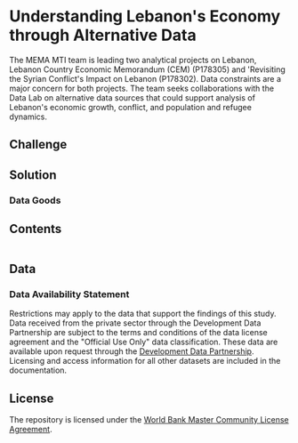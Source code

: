 # Understanding Lebanon's Economy through Alternative Data

The MEMA MTI team is leading two analytical projects on Lebanon, Lebanon Country Economic Memorandum (CEM) (P178305) and 'Revisiting the Syrian Conflict's Impact on Lebanon (P178302). Data constraints are a major concern for both projects. The team seeks collaborations with the Data Lab on alternative data sources that could support analysis of Lebanon's economic growth, conflict, and population and refugee dynamics.

## Challenge

## Solution

### Data Goods

## Contents

```{% include toc.html html=content %}
```

## Data

### Data Availability Statement

Restrictions may apply to the data that support the findings of this study. Data received from the private sector through the Development Data Partnership are subject to the terms and conditions of the data license agreement and the "Official Use Only" data classification. These data are available upon request through the [Development Data Partnership](https://datapartnership.org). Licensing and access information for all other datasets are included in the documentation.

## License

The repository is licensed under the [World Bank Master Community License Agreement](LICENSE.md).

